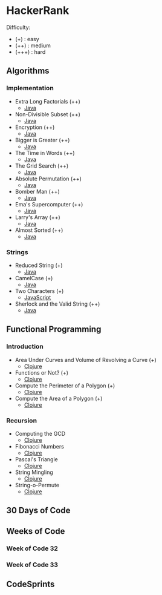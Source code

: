 # HackerRank

Difficulty:
- (+) : easy
- (++) : medium
- (+++) : hard

## Algorithms

### Implementation
- Extra Long Factorials (++)
  - [Java](./algorithms/implementation/extra-long-factorials.java)  
- Non-Divisible Subset (++)
  - [Java](./algorithms/implementation/non-divisible-subset.java)  
- Encryption (++)
  - [Java](./algorithms/implementation/encryption.java)  
- Bigger is Greater (++)
  - [Java](./algorithms/implementation/bigger-is-greater.java)  
- The Time in Words (++)
  - [Java](./algorithms/implementation/the-time-in-words.java)  
- The Grid Search (++)
  - [Java](./algorithms/implementation/the-grid-search.java)  
- Absolute Permutation (++)
  - [Java](./algorithms/implementation/absolute-permutation.java)
- Bomber Man (++)
  - [Java](./algorithms/implementation/bomber-man.java)
- Ema's Supercomputer (++)
  - [Java](./algorithms/implementation/emas-supercomputer.java)
- Larry's Array (++)
  - [Java](./algorithms/implementation/larrys-array.java)
- Almost Sorted (++)
  - [Java](./algorithms/implementation/almost-sorted.java)

### Strings
- Reduced String (+)
  - [Java](./algorithms/strings/reduced-string.java)
- CamelCase (+)
  - [Java](./algorithms/strings/camel-case.java)
- Two Characters (+)
  - [JavaScript](./algorithms/strings/two-characters.js)
- Sherlock and the Valid String (++)
  - [Java](./algorithms/strings/sherlock-and-valid-string.java)

## Functional Programming

### Introduction
- Area Under Curves and Volume of Revolving a Curve (+)
  - [Clojure](./functional-programming/area-under-curves-and-volume-of-revolving-a-curve.clj)
- Functions or Not? (+)
  - [Clojure](./functional-programming/functions-or-not.clj)
- Compute the Perimeter of a Polygon (+)
  - [Clojure](./functional-programming/introduction/compute-the-perimeter-of-a-polygon.clj)
- Compute the Area of a Polygon (+)
  - [Clojure](functional-programming/introduction/compute-the-area-of-a-polygon.clj)

### Recursion
- Computing the GCD
  - [Clojure](./functional-programming/recursion/computing-the-gcd.clj)
- Fibonacci Numbers
  - [Clojure](./functional-programming/recursion/fibonacci-numbers.clj)
- Pascal's Triangle
  - [Clojure](./functional-programming/recursion/pascals-triangle.clj)
- String Mingling
  - [Clojure](./functional-programming/recursion/string-mingling.clj)
- String-o-Permute
  - [Clojure](./functional-programming/recursion/string-o-permute.clj)

## 30 Days of Code

## Weeks of Code

### Week of Code 32

### Week of Code 33


## CodeSprints
